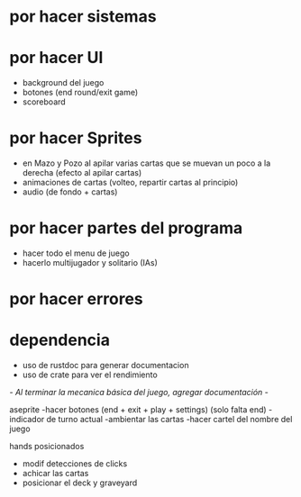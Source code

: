 # por hacer sistemas

# por hacer UI
- background del juego
- botones (end round/exit game)
- scoreboard

# por hacer Sprites
- en Mazo y Pozo al apilar varias cartas que se muevan un poco a la derecha (efecto al apilar cartas)
- animaciones de cartas (volteo, repartir cartas al principio)
- audio (de fondo + cartas)

# por hacer partes del programa
- hacer todo el menu de juego
- hacerlo multijugador y solitario (IAs)

# por hacer errores

# dependencia
- uso de rustdoc para generar documentacion
- uso de crate para ver el rendimiento

_- Al terminar la mecanica básica del juego, agregar documentación -_

aseprite
-hacer botones (end + exit + play + settings) (solo falta end)
-indicador de turno actual
-ambientar las cartas
-hacer cartel del nombre del juego

hands posicionados
- modif detecciones de clicks
- achicar las cartas
- posicionar el deck y graveyard